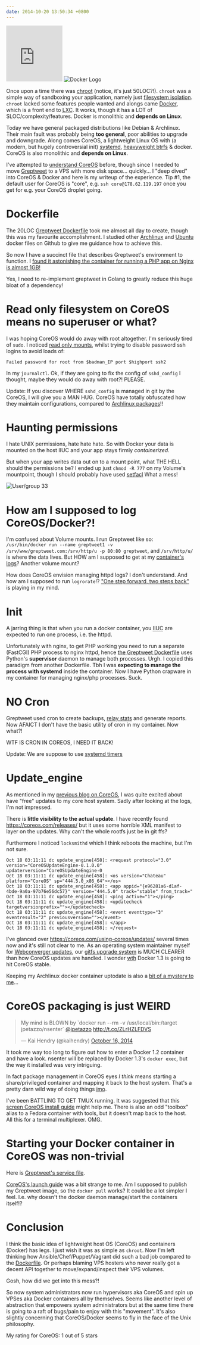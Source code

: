 ```yaml
---
date: 2014-10-20 13:50:34 +0800
---
```


<embed style="width: 30%" type="image/svg+xml" src="http://s.natalian.org/2014-10-20/coreos_logo.svg" />
<img src=http://s.natalian.org/2014-11-14/docker-logo.png alt="Docker Logo">

Once upon a time there was
[chroot](http://git.suckless.org/sbase/tree/chroot.c) (notice, it's just
50LOC?!). `chroot` was a simple way of sandboxing your application, namely just
[filesystem isolation](http://unix.stackexchange.com/a/141595). `chroot` lacked
some features people wanted and alongs came [Docker](https://www.docker.com/),
which is a front end to <abbr title="Linux containers">LXC</abbr>. It works,
though it has a LOT of SLOC/complexity/features. Docker is monolithic and
**depends on Linux**.

Today we have general packaged distributions like Debian & Archlinux. Their
main fault was probably being **too general**, poor abilities to upgrade and
downgrade. Along comes CoreOS, a lightweight Linux OS with (a modern, but
hugely controversial init) [systemd](https://en.wikipedia.org/wiki/Systemd),
[heavyweight btrfs](http://dl.garbe.us/The_suckless_org_universe.pdf) & docker.
CoreOS is also monolithic and **depends on Linux**.

I've attempted to [understand
CoreOS](http://dabase.com/blog/Understanding_CoreOS/) before, though since I
needed to move [Greptweet](http://greptweet.com/) to a VPS with more disk
space... quickly... I "deep dived" into CoreOS & Docker and here is my writeup
of the experience. Tip #1, the default user for CoreOS is "core", e.g. `ssh
core@178.62.119.197` once you get for e.g. your CoreOS droplet going.

# Dockerfile

The 20LOC
[Greptweet Dockerfile](https://github.com/kaihendry/greptweet/blob/master/Dockerfile) took
me almost all day to create, though this was my favourite accomplishment. I studied other [Archlinux](https://github.com/search?utf8=%E2%9C%93&q=%22FROM+base%2Farchlinux%22+filename%3ADockerfile&type=Code&ref=searchresults) and [Ubuntu](https://github.com/search?utf8=%E2%9C%93&q=%22FROM+ubuntu%3Alatest%22+filename%3ADockerfile&type=Code&ref=searchresults) docker files on Github to give me guidance how to achieve this.

So now I have a succinct file that describes Greptweet's environment to function. I [found it astonishing the container for running a PHP app on Nginx is almost 1GB!](https://twitter.com/kaihendry/status/522336431251791873)

Yes, I need to re-implement greptweet in Golang to greatly reduce this huge bloat of a dependency!

# Read only filesystem on CoreOS means no superuser or what?

I was hoping CoreOS would do away with root altogether. I'm seriously tired of
`sudo`. I noticed [read only
mounts](http://s.natalian.org/2014-11-05/1415193358_1362x740.png), whilst trying to disable password ssh logins to avoid loads of:

	Failed password for root from $badman_IP port $highport ssh2

In my `journalctl`. Ok, if they are going to fix the config of `sshd_config` I thought, maybe they would do away with root?! PLEASE.

Update: If you discover WHERE `sshd_config` is managed in git by the CoreOS, I
will give you a MAN HUG. CoreOS have totally obfuscated how they maintain
configurations, compared to [Archlinux
packages](https://projects.archlinux.org/svntogit/packages.git/)!!

# Haunting permissions

I hate UNIX permissions, hate hate hate. So with Docker your data is mounted on the
host IIUC and your app stays firmly _containerized_.

But when your app writes data out on to a mount point, what THE HELL should the
permissions be? I ended up just `chmod -R 777` on my Volume's mountpoint, though I should probably have used [setfacl](/e/01178/) What a mess!

<img src=http://s.natalian.org/2014-10-20/33-perms.png alt="User/group 33">

# How am I supposed to log CoreOS/Docker?!

I'm confused about Volume mounts. I run Greptweet like so: `/usr/bin/docker run --name greptweet1 -v /srv/www/greptweet.com:/srv/http/u -p 80:80 greptweet`, and `/srv/http/u/` is where the data lives. But HOW am I supposed to get at my [container's logs](http://s.natalian.org/2014-10-20/diff.txt)? Another volume mount?

How does CoreOS envision managing httpd logs? I don't understand. And how am I
supposed to run `logrorate`!? ["One step forward, two steps
back"](http://youtu.be/xweiQukBM_k) is playing in my mind.

# Init

A jarring thing is that when you run a docker container, you <abbr title="if I
understand correctly">IIUC</abbr> are expected to run one process, i.e. the
httpd.

Unfortunately with nginx, to get PHP working you need to run a separate
(FastCGI) PHP process to nginx httpd, hence [the Greptweet
Dockerfile](https://github.com/kaihendry/greptweet/blob/master/Dockerfile) uses
Python's **supervisor** daemon to manage both processes. Urgh. I copied this
paradigm from another Dockerfile. Tbh I was **expecting to manage the process
with systemd** inside the container. Now I have Python crapware in my container
for managing nginx/php processes. Suck.

# NO Cron

Greptweet used cron to create backups, [relay stats](https://github.com/kaihendry/sg) and generate reports. Now
AFAICT I don't have the basic utility of cron in my container. Now what?!

WTF IS CRON IN COREOS, I NEED IT BACK!

Update: We are suppose to use [systemd timers](https://wiki.archlinux.org/index.php/Systemd/Timers)

# Update_engine

As mentioned in my [previous blog on
CoreOS](http://dabase.com/blog/Understanding_CoreOS/), I was quite excited
about have "free" updates to my core host system. Sadly after looking at the
logs, I'm not impressed.

There is **little visibility to the actual update**. I have recently found <https://coreos.com/releases/> but it uses some horrible XML manifest to layer on the updates. Why can't the whole rootfs just be in git ffs?

Furthermore I noticed `locksmithd` which I think reboots the machine, but I'm not sure.

	Oct 18 03:11:11 dc update_engine[458]: <request protocol="3.0" version="CoreOSUpdateEngine-0.1.0.0" updaterversion="CoreOSUpdateEngine-0
	Oct 18 03:11:11 dc update_engine[458]: <os version="Chateau" platform="CoreOS" sp="444.5.0_x86_64"></os>
	Oct 18 03:11:11 dc update_engine[458]: <app appid="{e96281a6-d1af-4bde-9a0a-97b76e56dc57}" version="444.5.0" track="stable" from_track="
	Oct 18 03:11:11 dc update_engine[458]: <ping active="1"></ping>
	Oct 18 03:11:11 dc update_engine[458]: <updatecheck targetversionprefix=""></updatecheck>
	Oct 18 03:11:11 dc update_engine[458]: <event eventtype="3" eventresult="2" previousversion=""></event>
	Oct 18 03:11:11 dc update_engine[458]: </app>
	Oct 18 03:11:11 dc update_engine[458]: </request>

I've glanced over <https://coreos.com/using-coreos/updates/> several times now
and it's still not clear to me. As an operating system maintainer myself for
[Webconverger updates](https://github.com/Webconverger/webc/commits/master),
our [gitfs upgrade system](https://webconverger.org/upgrade/) is MUCH CLEARER
than how CoreOS updates are handled. I wonder <abbr title="when the
hell">wth</abbr> Docker 1.3 is going to hit CoreOS stable.

Keeping my Archlinux docker container uptodate is also a [bit of a mystery to me](http://s.natalian.org/2014-11-07/1415343815_1362x740.png)...

# CoreOS packaging is just WEIRD

<blockquote class="twitter-tweet" lang="en"><p>My mind is BLOWN by `docker run --rm -v /usr/local/bin:/target jpetazzo/nsenter` <a href="https://twitter.com/jpetazzo">@jpetazzo</a> <a href="http://t.co/ZLrHZLFDVS">http://t.co/ZLrHZLFDVS</a></p>&mdash; Kai Hendry (@kaihendry) <a href="https://twitter.com/kaihendry/status/522632031864254464">October 16, 2014</a></blockquote>
<script async src="//platform.twitter.com/widgets.js" charset="utf-8"></script>

It took me way too long to figure out how to enter a Docker 1.2 container and
have a look. nsenter will be replaced by Docker 1.3's `docker exec`, but the
way it installed was very intriguing.

In fact package management in CoreOS eyes _I think_ means starting a
share/privileged container and mapping it back to the host system. That's a
pretty darn wild way of doing things <abbr title="in my opinion">imo</abbr>.

I've been BATTLING TO GET TMUX running. It was suggested that this [screen
CoreOS install guide](https://gist.github.com/crawford/62e1bf8e4f6c6bdd21e7)
might help me. There is also an odd "toolbox" alias to a Fedora container with
tools, but it doesn't map back to the host. All this for a terminal
multiplexer. OMG.

# Starting your Docker container in CoreOS was non-trivial

Here is [Greptweet's service file](https://github.com/kaihendry/greptweet/blob/master/greptweet.service).

[CoreOS's launch
guide](https://coreos.com/docs/launching-containers/launching/getting-started-with-systemd/)
was a bit strange to me. Am I supposed to publish my Greptweet image, so the
`docker pull` works? It could be a lot simpler I feel. I.e. why doesn't the
docker daemon manage/start the containers itself!?

# Conclusion

I think the basic idea of lightweight host OS (CoreOS) and containers (Docker)
has legs. I just wish it was as simple as `chroot`. Now I'm left thinking how
Ansible/Chef/Puppet/Vagrant did such a bad job compared to the
[Dockerfile](https://docs.docker.com/reference/builder/). Or perhaps blaming
VPS hosters who never really got a decent API together to move/expand/inspect
their VPS volumes.

Gosh, how did we get into this mess?!

So now system administrators now run hypervisors aka CoreOS and spin up VPSes
aka Docker containers all by themselves. Seems like another level of
abstraction that empowers system administrators but at the same time there is
going to a raft of bugs/pain to enjoy with this "movement". It's also slightly
concerning that CoreOS/Docker seems to fly in the face of the Unix philosophy.

My rating for CoreOS: 1 out of 5 stars
